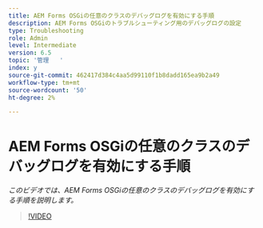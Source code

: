 ```yaml
---
title: AEM Forms OSGiの任意のクラスのデバッグログを有効にする手順
description: AEM Forms OSGiのトラブルシューティング用のデバッグログの設定
type: Troubleshooting
role: Admin
level: Intermediate
version: 6.5
topic: '管理   '
index: y
source-git-commit: 462417d384c4aa5d99110f1b8dadd165ea9b2a49
workflow-type: tm+mt
source-wordcount: '50'
ht-degree: 2%

---
```




# AEM Forms OSGiの任意のクラスのデバッグログを有効にする手順

*このビデオでは、AEM Forms OSGiの任意のクラスのデバッグログを有効にする手順を説明します。*

>[!VIDEO](https://video.tv.adobe.com/v/335521?quality=9&learn=on)